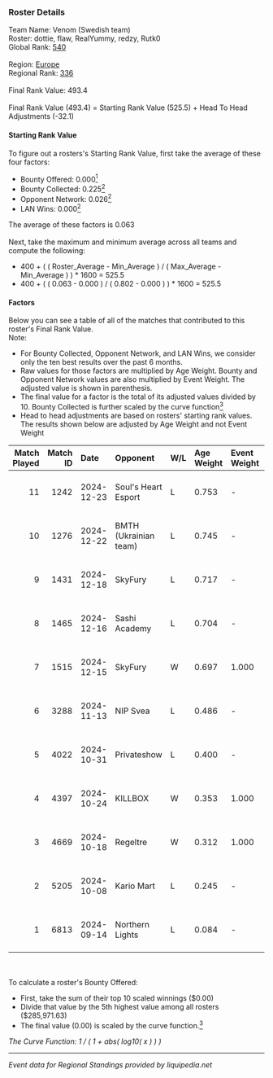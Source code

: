 ### Roster Details<br />
Team Name: Venom (Swedish team)<br />
Roster: dottie, flaw, RealYummy, redzy, Rutk0<br />
Global Rank: [540](../../standings_global_2025_02_28.md)<br />
<br />
Region: [Europe]( ../../standings_europe_2025_02_28.md)<br />
Regional Rank: [336]( ../../standings_europe_2025_02_28.md)<br />
<br />
Final Rank Value:  493.4<br />
<br />
Final Rank Value (493.4) = Starting Rank Value (525.5) + Head To Head Adjustments (-32.1)<br />

#### Starting Rank Value<br />
To figure out a rosters's Starting Rank Value, first take the average of these four factors:<br />
- Bounty Offered: 0.000[<sup>1</sup>](#table2)
- Bounty Collected: 0.225[<sup>2</sup>](#table1)
- Opponent Network: 0.026[<sup>2</sup>](#table1)
- LAN Wins: 0.000[<sup>2</sup>](#table1)

The average of these factors is 0.063<br />
<br />
Next, take the maximum and minimum average across all teams and compute the following:<br />
- 400 + ( ( Roster_Average - Min_Average ) / ( Max_Average - Min_Average ) ) * 1600 = 525.5
- 400 + ( ( 0.063 - 0.000 ) / ( 0.802 - 0.000 ) ) * 1600 = 525.5


#### Factors<br />
Below you can see a table of all of the matches that contributed to this roster's Final Rank Value.<br />
Note:<br />

- For Bounty Collected, Opponent Network, and LAN Wins, we consider only the ten best results over the past 6 months.
- Raw values for those factors are multiplied by Age Weight. Bounty and Opponent Network values are also multiplied by Event Weight. The adjusted value is shown in parenthesis.
- The final value for a factor is the total of its adjusted values divided by 10. Bounty Collected is further scaled by the curve function[<sup>3</sup>](#curveFunction)
- Head to head adjustments are based on rosters' starting rank values. The results shown below are adjusted by Age Weight and not Event Weight
<span id="table1"></span><br />


| Match Played | Match ID | Date       | Opponent              | W/L | Age Weight | Event Weight | Bounty Collected | Opponent Network | LAN Wins  | H2H Adj. | Roster                                |
| -: | -: | :- | :- | :- | :- | :- | :- | :- | :- | -: | :- |
|           11 |     1242 | 2024-12-23 | Soul's Heart Esport   | L   | 0.753      | -            | -                | -                | -         |   -15.05 | dottie, flaw, RealYummy, redzy, Rutk0 |
|           10 |     1276 | 2024-12-22 | BMTH (Ukrainian team) | L   | 0.745      | -            | -                | -                | -         |   -11.02 | dottie, flaw, RealYummy, redzy, Rutk0 |
|            9 |     1431 | 2024-12-18 | SkyFury               | L   | 0.717      | -            | -                | -                | -         |    -5.73 | dottie, flaw, RealYummy, redzy, Rutk0 |
|            8 |     1465 | 2024-12-16 | Sashi Academy         | L   | 0.704      | -            | -                | -                | -         |    -4.28 | dottie, flaw, RealYummy, redzy, Rutk0 |
|            7 |     1515 | 2024-12-15 | SkyFury               | W   | 0.697      | 1.000        | 0.005 (0.004)    | 0.367 (0.256)    | 0 (0.000) |    16.63 | dottie, flaw, RealYummy, redzy, Rutk0 |
|            6 |     3288 | 2024-11-13 | NIP Svea              | L   | 0.486      | -            | -                | -                | -         |    -9.95 | dottie, flaw, Mazzo, MistFire, redzy  |
|            5 |     4022 | 2024-10-31 | Privateshow           | L   | 0.400      | -            | -                | -                | -         |    -6.29 | dottie, flaw, Mazzo, MistFire, redzy  |
|            4 |     4397 | 2024-10-24 | KILLBOX               | W   | 0.353      | 1.000        | 0.000 (0.000)    | 0.022 (0.008)    | 0 (0.000) |     4.74 | dottie, flaw, Mazzo, MistFire, redzy  |
|            3 |     4669 | 2024-10-18 | Regeltre              | W   | 0.312      | 1.000        | 0.000 (0.000)    | 0.003 (0.001)    | 0 (0.000) |     3.24 | dottie, flaw, Mazzo, MistFire, redzy  |
|            2 |     5205 | 2024-10-08 | Kario Mart            | L   | 0.245      | -            | -                | -                | -         |    -2.60 | dottie, flaw, Mazzo, MistFire, redzy  |
|            1 |     6813 | 2024-09-14 | Northern Lights       | L   | 0.084      | -            | -                | -                | -         |    -1.77 | dottie, flaw, Mazzo, MistFire, redzy  |

<br />
<span id="table2"></span><br />
To calculate a roster's Bounty Offered:<br />

- First, take the sum of their top 10 scaled winnings ($0.00)
- Divide that value by the 5th highest value among all rosters ($285,971.63)
- The final value (0.00) is scaled by the curve function.[<sup>3</sup>](#curveFunction)

<span id="curveFunction"></span>_The Curve Function: 1 / ( 1 + abs( log10( x ) ) )_<br />

---
_Event data for Regional Standings provided by liquipedia.net_<br />
